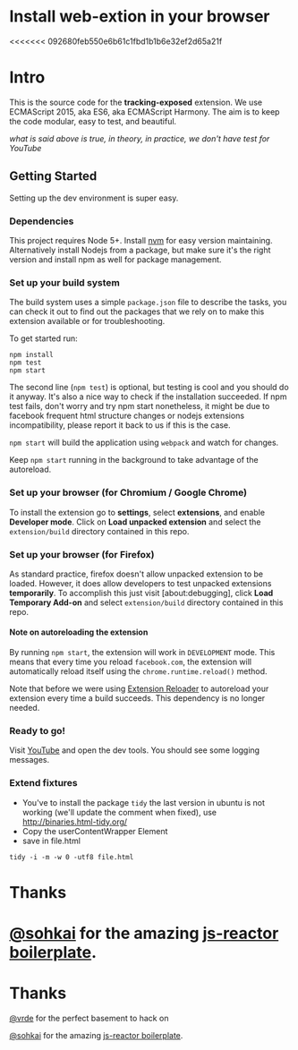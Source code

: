 # Install web-extion in your browser

<<<<<<< 092680feb550e6b61c1fbd1b1b6e32ef2d65a21f
# Intro
This is the source code for the **tracking-exposed** extension.
We use ECMAScript 2015, aka ES6, aka ECMAScript Harmony. The aim is to keep the
code modular, easy to test, and beautiful.

_what is said above is true, in theory, in practice, we don't have test for YouTube_


## Getting Started
Setting up the dev environment is super easy.

### Dependencies
This project requires Node 5+. Install [nvm](https://github.com/creationix/nvm) for easy version maintaining. Alternatively install Nodejs from a package, but make sure it's the right version and install npm as well for package management.  


### Set up your build system
The build system uses a simple `package.json` file to describe the tasks, you can check it out to find out the packages that we rely on to make this extension available or for troubleshooting.

To get started run:
```
npm install
npm test
npm start
```

The second line (`npm test`) is optional, but testing is cool and you should do
it anyway. It's also a nice way to check if the installation succeeded.
If npm test fails, don't worry and try npm start nonetheless, it might be due to facebook frequent html structure changes or nodejs extensions incompatibility, please report it back to us if this is the case.  

`npm start` will build the application using `webpack` and watch for changes.

Keep `npm start` running in the background to take advantage of the autoreload.


### Set up your browser (for Chromium / Google Chrome)
To install the extension go to **settings**, select **extensions**, and enable
**Developer mode**. Click on **Load unpacked extension** and select the
`extension/build` directory contained in this repo.

### Set up your browser (for Firefox)
As standard practice, firefox doesn't allow unpacked extension to be loaded. However, it does allow developers to test unpacked extensions **temporarily**. To accomplish this just visit [about:debugging], click **Load Temporary Add-on** and select `extension/build` directory contained in this repo.

#### Note on autoreloading the extension
By running `npm start`, the extension will work in `DEVELOPMENT` mode. This
means that every time you reload `facebook.com`, the extension will automatically
reload itself using the `chrome.runtime.reload()` method.

Note that before we were using [Extension
Reloader](https://chrome.google.com/webstore/detail/extensions-reloader/fimgfedafeadlieiabdeeaodndnlbhid)
to autoreload your extension every time a build succeeds.
This dependency is no longer needed.


### Ready to go!
Visit [YouTube](https://www.youtube.com/) and open the dev tools. You should
see some logging messages.


### Extend fixtures

 * You've to install the package `tidy` the last version in ubuntu is not
   working (we'll update the comment when fixed), use
   http://binaries.html-tidy.org/
 * Copy the userContentWrapper Element
 * save in file.html

```
tidy -i -m -w 0 -utf8 file.html
```

# Thanks
[@sohkai](https://github.com/sohkai) for the amazing [js-reactor boilerplate](https://github.com/bigchaindb/js-reactor).
=======
# Thanks
[@vrde](https://github.com/vrde) for the perfect basement to hack on

[@sohkai](https://github.com/sohkai) for the amazing [js-reactor
boilerplate](https://github.com/bigchaindb/js-reactor).
